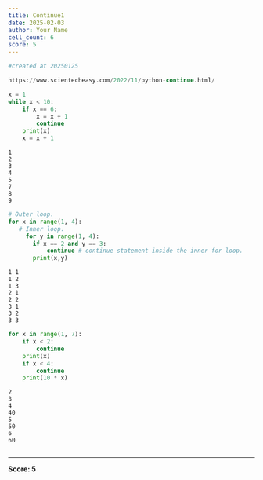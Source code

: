 ```yaml
---
title: Continue1
date: 2025-02-03
author: Your Name
cell_count: 6
score: 5
---
```


```python
#created at 20250125
```


```python
https://www.scientecheasy.com/2022/11/python-continue.html/

```


```python
x = 1
while x < 10:
    if x == 6:
        x = x + 1
        continue
    print(x)
    x = x + 1
```

    1
    2
    3
    4
    5
    7
    8
    9



```python
# Outer loop.
for x in range(1, 4):
   # Inner loop.
     for y in range(1, 4):
       if x == 2 and y == 3:
           continue # continue statement inside the inner for loop.
       print(x,y)

```

    1 1
    1 2
    1 3
    2 1
    2 2
    3 1
    3 2
    3 3



```python
for x in range(1, 7):
    if x < 2:
        continue
    print(x)
    if x < 4:
        continue
    print(10 * x)

```

    2
    3
    4
    40
    5
    50
    6
    60



```python

```


---
**Score: 5**